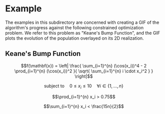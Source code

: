 # Example

The examples in this subdirectory are concerned with creating a GIF of the algorithm's progress against the following constrained optimization problem. We refer to this problem as "Keane's Bump Function", and the GIF plots the evolution of the population overlayed on its 2D realization.

## Keane's Bump Function

```math
f(\mathbf{x}) = \left| 
\frac{
\sum_{i=1}^{n} (\cos(x_i))^4 - 2 \prod_{i=1}^{n} (\cos(x_i))^2
}{
\sqrt{ \sum_{i=1}^{n} i \cdot x_i^2 }
}
\right|
```

```math
\text{subject to} \quad 0 \leq x_i \leq 10 \quad \forall i \in \{1, \ldots, n\}
```

```math
\prod_{i=1}^{n} x_i > 0.75
```

```math
\sum_{i=1}^{n} x_i < \frac{15n}{2}
```